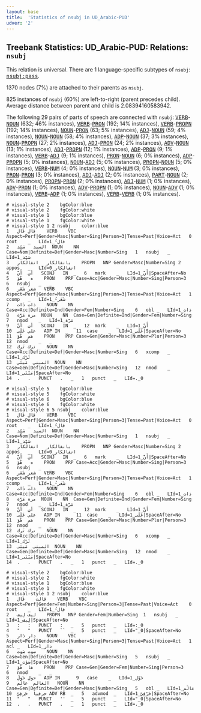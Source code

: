```yaml
---
layout: base
title:  'Statistics of nsubj in UD_Arabic-PUD'
udver: '2'
---
```


## Treebank Statistics: UD_Arabic-PUD: Relations: `nsubj`

This relation is universal.
There are 1 language-specific subtypes of `nsubj`: <tt><a href="ar_pud-dep-nsubj-pass.html">nsubj:pass</a></tt>.

1370 nodes (7%) are attached to their parents as `nsubj`.

825 instances of `nsubj` (60%) are left-to-right (parent precedes child).
Average distance between parent and child is 2.08394160583942.

The following 29 pairs of parts of speech are connected with `nsubj`: <tt><a href="ar_pud-pos-VERB.html">VERB</a></tt>-<tt><a href="ar_pud-pos-NOUN.html">NOUN</a></tt> (632; 46% instances), <tt><a href="ar_pud-pos-VERB.html">VERB</a></tt>-<tt><a href="ar_pud-pos-PRON.html">PRON</a></tt> (192; 14% instances), <tt><a href="ar_pud-pos-VERB.html">VERB</a></tt>-<tt><a href="ar_pud-pos-PROPN.html">PROPN</a></tt> (192; 14% instances), <tt><a href="ar_pud-pos-NOUN.html">NOUN</a></tt>-<tt><a href="ar_pud-pos-PRON.html">PRON</a></tt> (63; 5% instances), <tt><a href="ar_pud-pos-ADJ.html">ADJ</a></tt>-<tt><a href="ar_pud-pos-NOUN.html">NOUN</a></tt> (59; 4% instances), <tt><a href="ar_pud-pos-NOUN.html">NOUN</a></tt>-<tt><a href="ar_pud-pos-NOUN.html">NOUN</a></tt> (58; 4% instances), <tt><a href="ar_pud-pos-ADP.html">ADP</a></tt>-<tt><a href="ar_pud-pos-NOUN.html">NOUN</a></tt> (37; 3% instances), <tt><a href="ar_pud-pos-NOUN.html">NOUN</a></tt>-<tt><a href="ar_pud-pos-PROPN.html">PROPN</a></tt> (27; 2% instances), <tt><a href="ar_pud-pos-ADJ.html">ADJ</a></tt>-<tt><a href="ar_pud-pos-PRON.html">PRON</a></tt> (24; 2% instances), <tt><a href="ar_pud-pos-ADV.html">ADV</a></tt>-<tt><a href="ar_pud-pos-NOUN.html">NOUN</a></tt> (13; 1% instances), <tt><a href="ar_pud-pos-ADJ.html">ADJ</a></tt>-<tt><a href="ar_pud-pos-PROPN.html">PROPN</a></tt> (12; 1% instances), <tt><a href="ar_pud-pos-ADP.html">ADP</a></tt>-<tt><a href="ar_pud-pos-PRON.html">PRON</a></tt> (9; 1% instances), <tt><a href="ar_pud-pos-VERB.html">VERB</a></tt>-<tt><a href="ar_pud-pos-ADJ.html">ADJ</a></tt> (9; 1% instances), <tt><a href="ar_pud-pos-PRON.html">PRON</a></tt>-<tt><a href="ar_pud-pos-NOUN.html">NOUN</a></tt> (6; 0% instances), <tt><a href="ar_pud-pos-ADP.html">ADP</a></tt>-<tt><a href="ar_pud-pos-PROPN.html">PROPN</a></tt> (5; 0% instances), <tt><a href="ar_pud-pos-NOUN.html">NOUN</a></tt>-<tt><a href="ar_pud-pos-ADJ.html">ADJ</a></tt> (5; 0% instances), <tt><a href="ar_pud-pos-PROPN.html">PROPN</a></tt>-<tt><a href="ar_pud-pos-NOUN.html">NOUN</a></tt> (5; 0% instances), <tt><a href="ar_pud-pos-VERB.html">VERB</a></tt>-<tt><a href="ar_pud-pos-NUM.html">NUM</a></tt> (4; 0% instances), <tt><a href="ar_pud-pos-NOUN.html">NOUN</a></tt>-<tt><a href="ar_pud-pos-NUM.html">NUM</a></tt> (3; 0% instances), <tt><a href="ar_pud-pos-PRON.html">PRON</a></tt>-<tt><a href="ar_pud-pos-PRON.html">PRON</a></tt> (3; 0% instances), <tt><a href="ar_pud-pos-ADJ.html">ADJ</a></tt>-<tt><a href="ar_pud-pos-ADJ.html">ADJ</a></tt> (2; 0% instances), <tt><a href="ar_pud-pos-PART.html">PART</a></tt>-<tt><a href="ar_pud-pos-NOUN.html">NOUN</a></tt> (2; 0% instances), <tt><a href="ar_pud-pos-PROPN.html">PROPN</a></tt>-<tt><a href="ar_pud-pos-PRON.html">PRON</a></tt> (2; 0% instances), <tt><a href="ar_pud-pos-ADJ.html">ADJ</a></tt>-<tt><a href="ar_pud-pos-NUM.html">NUM</a></tt> (1; 0% instances), <tt><a href="ar_pud-pos-ADV.html">ADV</a></tt>-<tt><a href="ar_pud-pos-PRON.html">PRON</a></tt> (1; 0% instances), <tt><a href="ar_pud-pos-ADV.html">ADV</a></tt>-<tt><a href="ar_pud-pos-PROPN.html">PROPN</a></tt> (1; 0% instances), <tt><a href="ar_pud-pos-NOUN.html">NOUN</a></tt>-<tt><a href="ar_pud-pos-ADV.html">ADV</a></tt> (1; 0% instances), <tt><a href="ar_pud-pos-VERB.html">VERB</a></tt>-<tt><a href="ar_pud-pos-ADP.html">ADP</a></tt> (1; 0% instances), <tt><a href="ar_pud-pos-VERB.html">VERB</a></tt>-<tt><a href="ar_pud-pos-VERB.html">VERB</a></tt> (1; 0% instances).


~~~ conllu
# visual-style 2	bgColor:blue
# visual-style 2	fgColor:white
# visual-style 1	bgColor:blue
# visual-style 1	fgColor:white
# visual-style 1 2 nsubj	color:blue
1	قال	قَال	VERB	VBC	Aspect=Perf|Gender=Masc|Number=Sing|Person=3|Tense=Past|Voice=Act	0	root	_	LId=قال-ُ_1
2	السيد	سَيِّد	NOUN	NN	Case=Nom|Definite=Def|Gender=Masc|Number=Sing	1	nsubj	_	LId=سَيِّد_1
3	بانفالكار	انفالكار	PROPN	NNP	Gender=Masc|Number=Sing	2	appos	_	LId=انفالكار_0
4	أن	أَنَّ	SCONJ	IN	_	6	mark	_	LId=أَنَّ_1|SpaceAfter=No
5	ه	هُوَ	PRON	PRP	Case=Acc|Gender=Masc|Number=Sing|Person=3	6	nsubj	_	_
6	شعر	شَعَر	VERB	VBC	Aspect=Perf|Gender=Masc|Number=Sing|Person=3|Tense=Past|Voice=Act	1	ccomp	_	LId=شَعَر-ُ_1
7	ذات	ذَات	NOUN	NN	Case=Acc|Definite=Ind|Gender=Fem|Number=Sing	6	obl	_	LId=ذات_1
8	مرة	مَرَّة	NOUN	NN	Case=Gen|Definite=Ind|Gender=Fem|Number=Sing	7	nmod	_	LId=مَرَّة_1
9	أن	أَنَّ	SCONJ	IN	_	12	mark	_	LId=أَنَّ_1
10	علي	عَلَى	ADP	IN	_	11	case	_	LId=عَلَى_1|SpaceAfter=No
11	هم	هُوَ	PRON	PRP	Case=Gen|Gender=Masc|Number=Plur|Person=3	12	nmod	_	_
12	ترك	تَرك	NOUN	NN	Case=Acc|Definite=Def|Gender=Masc|Number=Sing	6	xcomp	_	LId=تَرْك_1
13	المبنى	مَبنَى	NOUN	NN	Case=Gen|Definite=Def|Gender=Masc|Number=Sing	12	nmod	_	LId=مَبْنَى_1|SpaceAfter=No
14	.	.	PUNCT	.	_	1	punct	_	LId=._0

~~~


~~~ conllu
# visual-style 5	bgColor:blue
# visual-style 5	fgColor:white
# visual-style 6	bgColor:blue
# visual-style 6	fgColor:white
# visual-style 6 5 nsubj	color:blue
1	قال	قَال	VERB	VBC	Aspect=Perf|Gender=Masc|Number=Sing|Person=3|Tense=Past|Voice=Act	0	root	_	LId=قال-ُ_1
2	السيد	سَيِّد	NOUN	NN	Case=Nom|Definite=Def|Gender=Masc|Number=Sing	1	nsubj	_	LId=سَيِّد_1
3	بانفالكار	انفالكار	PROPN	NNP	Gender=Masc|Number=Sing	2	appos	_	LId=انفالكار_0
4	أن	أَنَّ	SCONJ	IN	_	6	mark	_	LId=أَنَّ_1|SpaceAfter=No
5	ه	هُوَ	PRON	PRP	Case=Acc|Gender=Masc|Number=Sing|Person=3	6	nsubj	_	_
6	شعر	شَعَر	VERB	VBC	Aspect=Perf|Gender=Masc|Number=Sing|Person=3|Tense=Past|Voice=Act	1	ccomp	_	LId=شَعَر-ُ_1
7	ذات	ذَات	NOUN	NN	Case=Acc|Definite=Ind|Gender=Fem|Number=Sing	6	obl	_	LId=ذات_1
8	مرة	مَرَّة	NOUN	NN	Case=Gen|Definite=Ind|Gender=Fem|Number=Sing	7	nmod	_	LId=مَرَّة_1
9	أن	أَنَّ	SCONJ	IN	_	12	mark	_	LId=أَنَّ_1
10	علي	عَلَى	ADP	IN	_	11	case	_	LId=عَلَى_1|SpaceAfter=No
11	هم	هُوَ	PRON	PRP	Case=Gen|Gender=Masc|Number=Plur|Person=3	12	nmod	_	_
12	ترك	تَرك	NOUN	NN	Case=Acc|Definite=Def|Gender=Masc|Number=Sing	6	xcomp	_	LId=تَرْك_1
13	المبنى	مَبنَى	NOUN	NN	Case=Gen|Definite=Def|Gender=Masc|Number=Sing	12	nmod	_	LId=مَبْنَى_1|SpaceAfter=No
14	.	.	PUNCT	.	_	1	punct	_	LId=._0

~~~


~~~ conllu
# visual-style 2	bgColor:blue
# visual-style 2	fgColor:white
# visual-style 1	bgColor:blue
# visual-style 1	fgColor:white
# visual-style 1 2 nsubj	color:blue
1	قالت	قَال	VERB	VBC	Aspect=Perf|Gender=Fem|Number=Sing|Person=3|Tense=Past|Voice=Act	0	root	_	LId=قال-ُ_1
2	ليف	لِيف	PROPN	NNP	Gender=Fem|Number=Sing	1	nsubj	_	LId=لِيف_1|SpaceAfter=No
3	:	:	PUNCT	:	_	5	punct	_	LId=:_0
4	"	"	PUNCT	``	_	5	punct	_	LId="_0|SpaceAfter=No
5	دار	دَار	NOUN	VBC	Aspect=Perf|Gender=Masc|Number=Sing|Person=3|Tense=Past|Voice=Act	1	acl	_	LId=دار_1
6	صوت	صَوت	NOUN	NN	Case=Gen|Definite=Def|Gender=Masc|Number=Sing	5	nsubj	_	LId=صَوْت_1|SpaceAfter=No
7	ها	هُوَ	PRON	PRP	Case=Gen|Gender=Fem|Number=Sing|Person=3	6	nmod	_	_
8	حول	حَولَ	ADP	IN	_	9	case	_	LId=حَوْل_1
9	العالم	عالَم	NOUN	NN	Case=Gen|Definite=Def|Gender=Masc|Number=Sing	5	obl	_	LId=عالَم_1
10	حرفياً	حَرفِيّ	ADV	RB	_	5	advmod	_	LId=حَرْفِيّ_1|SpaceAfter=No
11	"	"	PUNCT	''	_	5	punct	_	LId="_0|SpaceAfter=No
12	.	.	PUNCT	.	_	1	punct	_	LId=._0

~~~


